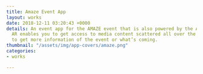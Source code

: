 ```yaml
---
title: Amaze Event App
layout: works
date: 2018-12-11 03:20:43 +0000
details: An event app for the AMAZE event that is also powered by the AR technology.
  AR enables you to get access to media content scattered all over the event floor
  to get more information of the event or what’s coming.
thumbnail: "/assets/img/app-covers/amaze.png"
categories:
- works

---
```

